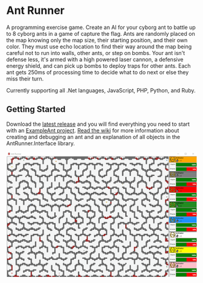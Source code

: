 # Ant Runner
A programming exercise game. Create an AI for your cyborg ant to battle up to 8 cyborg ants in a game of capture the flag. Ants are randomly placed on the map knowing only the map size, their starting position, and their own color. They must use echo location to find their way around the map being careful not to run into walls, other ants, or step on bombs. Your ant isn't defense less, it's armed with a high powered laser cannon, a defensive energy shield, and can pick up bombs to deploy traps for other ants. Each ant gets 250ms of processing time to decide what to do next or else they miss their turn.

Currently supporting all .Net languages, JavaScript, PHP, Python, and Ruby.

## Getting Started
Download the [latest release](https://github.com/GimpArm/AntRunner/releases/latest) and you will find everything you need to start with an [ExampleAnt project](examples). [Read the wiki](https://github.com/GimpArm/AntRunner/wiki) for more information about creating and debugging an ant and an explanation of all objects in the AntRunner.Interface library.

![Preview](https://github.com/GimpArm/AntRunner/raw/master/AntRunner-Preview.gif)
